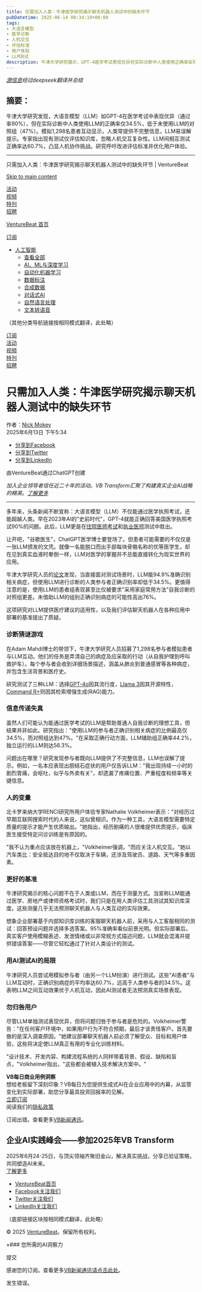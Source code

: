 ```yaml
---
title: 仅需加入人类：牛津医学研究揭示聊天机器人测试中的缺失环节
pubDatetime: 2025-06-14 00:34:19+00:00
tags:
- 大语言模型
- 医学诊断
- 人机交互
- 评估标准
- 用户体验
- LLM测试
description: 牛津大学研究揭示，GPT-4医学考试表现优异但实际诊断中人类使用正确率反降34.5%，凸显人机协作需优化评估与交互设计。
---
```


*[源信息](https://venturebeat.com/ai/just-add-humans-oxford-medical-study-underscores-the-missing-link-in-chatbot-testing/)经过deepseek翻译并总结*

## 摘要：

牛津大学研究发现，大语言模型（LLM）如GPT-4在医学考试中表现优异（通过率90%），但在实际诊断中人类使用LLM的正确率仅34.5%，低于未使用LLM的对照组（47%）。模拟1,298名患者互动显示，人类常提供不完整信息，LLM易误解提示。专家指出现有测试仅评估知识库，忽略人机交互复杂性。LLM间相互测试正确率达60.7%，凸显人机协作挑战。研究呼吁改进评估标准并优化用户体验。

---

只需加入人类：牛津医学研究揭示聊天机器人测试中的缺失环节 | VentureBeat

[Skip to main content](#primary)

[活动](https://venturebeat.com/events/)  
[视频](/video/)  
[特刊](/venturebeat-special-issues/)  
[招聘](https://jobs.venturebeat.com/?source=navbar&utm_source=navbar&utm_medium=partner_referral)  

[VentureBeat 首页](/)  

[订阅](/newsletters/?utm_source=VBsite&utm_medium=desktopNav)  

* [人工智能](/category/ai/)  
  + [查看全部](/category/ai/)  
  + [AI、ML与深度学习](/tag/ai-ml-deep-learning/)  
  + [自动化机器学习](/tag/auto-ml/)  
  + [数据标注](/tag/data-labelling/)  
  + [合成数据](/tag/synthetic-data/)  
  + [对话式AI](/tag/conversational-ai/)  
  + [自然语言处理](/tag/nlp/)  
  + [文本转语音](/tag/text-to-speech/)  

（其他分类导航链接按相同模式翻译，此处略）  

[订阅](/newsletters/?utm_source=VBsite&utm_medium=mobileNav)  
[活动](https://venturebeat.com/events/)  
[视频](/video/)  
[特刊](/venturebeat-special-issues/)  
[招聘](https://jobs.venturebeat.com/?source=navbar&utm_source=navbar&utm_medium=partner_referral)  

只需加入人类：牛津医学研究揭示聊天机器人测试中的缺失环节  
=====================================================================================

作者：[Nick Mokey](https://venturebeat.com/author/nick-mokey/ "Nick Mokey的文章")  
2025年6月13日 下午5:34  

* [分享到Facebook](//www.facebook.com/sharer/sharer.php?u=https%3A%2F%2Fventurebeat.com%2Fai%2Fjust-add-humans-oxford-medical-study-underscores-the-missing-link-in-chatbot-testing%2F&t=只需加入人类：牛津医学研究揭示聊天机器人测试中的缺失环节)  
* [分享到Twitter](//twitter.com/intent/tweet?text=只需加入人类：牛津医学研究揭示聊天机器人测试中的缺失环节&url=https%3A%2F%2Fventurebeat.com%2Fai%2Fjust-add-humans-oxford-medical-study-underscores-the-missing-link-in-chatbot-testing%2F&via=VentureBeat&related=VentureBeat,GamesBeat)  
* [分享到LinkedIn](https://www.linkedin.com/cws/share?url=https%3A%2F%2Fventurebeat.com%2Fai%2Fjust-add-humans-oxford-medical-study-underscores-the-missing-link-in-chatbot-testing%2F&token=&isFramed=true)  

由VentureBeat通过ChatGPT创建  

*加入企业领导者信任近二十年的活动。VB Transform汇聚了构建真实企业AI战略的精英。[了解更多](http://vbtransform.com/)*  

---

多年来，头条新闻不断宣称：大语言模型（LLM）不仅能通过医学执照考试，还能超越人类。早在2023年AI的"史前时代"，GPT-4就能正确回答美国医学执照考试90%的问题。此后，LLM更是在[住院医师考试](https://www.hcinnovationgroup.com/analytics-ai/news/55020061/for-the-first-time-gpt-outperforms-medical-students-on-board-exams)和[执业医师](https://www.psychologytoday.com/us/blog/the-future-brain/202505/enhanced-llm-aces-the-us-medical-licensing-examination)测试中胜出。

让开吧，"谷歌医生"，ChatGPT医学博士要登场了。但患者可能需要的不仅仅是一张LLM颁发的文凭。就像一名能脱口而出手部每块骨骼名称的优等医学生，却在见到真实血液时晕倒一样，LLM对医学的掌握并不总能直接转化为现实世界的应用。

牛津大学研究人员的[论文](https://arxiv.org/pdf/2504.18919)发现，当直接面对测试场景时，LLM能94.9%准确识别相关病症，但使用LLM进行诊断的人类参与者正确识别率却低于34.5%。更值得注意的是，使用LLM的患者组表现甚至比仅被要求"采用家庭常用方法"自我诊断的对照组更差。未借助LLM的组别正确识别病症的可能性高出76%。

这项研究对LLM提供医疗建议的适用性，以及我们评估聊天机器人在各种应用中部署的基准提出了质疑。

### 诊断猜谜游戏

在Adam Mahdi博士的带领下，牛津大学研究人员招募了1,298名参与者模拟患者与LLM互动。他们的任务是弄清自己的病症及应采取的行动（从自我护理到呼叫救护车）。每个参与者会收到详细场景描述，涵盖从肺炎到普通感冒等各种病症，并包含生活背景和医疗史。

研究测试了三种LLM：选择[GPT-4o](https://venturebeat.com/ai/openai-announces-new-free-model-gpt-4o-and-chatgpt-for-desktop/)因其流行度，[Llama 3](https://venturebeat.com/ai/llama-3-launches-alongside-new-stand-alone-meta-ai-chatbot/)因其开源特性，[Command R+](https://venturebeat.com/ai/cohere-launches-command-r-a-powerful-llm-optimized-for-enterprise-ai/)则因其检索增强生成(RAG)能力。

### 信息传递失真

虽然人们可能认为能通过医学考试的LLM是帮助普通人自我诊断的理想工具，但结果并非如此。研究指出："使用LLM的参与者正确识别相关病症的比例最高仅34.5%，而对照组达到47%。"在采取正确行动方面，LLM辅助组正确率44.2%，独立运行的LLM则达56.3%。

问题出在哪里？研究发现参与者既向LLM提供了不完整信息，LLM也误解了提示。例如，一名本应表现出胆结石症状的用户仅告诉LLM："我出现持续一小时的剧烈胃痛，会呕吐，似乎与外卖有关"，却遗漏了疼痛位置、严重程度和频率等关键信息。

### 人的变量

北卡罗来纳大学RENCI研究所用户体验专家Nathalie Volkheimer表示："对经历过早期互联网搜索时代的人来说，这似曾相识。作为一种工具，大语言模型需要特定质量的提示才能产生优质输出。"她指出，经历剧痛的人很难提供优质提示，临床医生接受特定问诊训练是有原因的。

"我不认为重点应该放在机器上，"Volkheimer强调，"而应关注人机交互。"她以汽车类比：安全抵达目的地不仅取决于车辆，还涉及驾驶员、道路、天气等多重因素。

### 更好的基准

牛津研究揭示的核心问题不在于人类或LLM，而在于测量方式。当宣称LLM能通过医学、房地产或律师资格考试时，我们只是在用人类评估工具测试其知识库深度。这些测量几乎无法预测聊天机器人与人类互动的实际效果。

想象企业部署基于内部知识库训练的客服聊天机器人前，采用与人工客服相同的测试：回答预设问题并选择多选答案。95%准确率看似前景光明。但实际部署后，真实客户使用模糊表述、发泄情绪或以非常规方式描述问题，LLM就会混淆并提供错误答案——尽管它轻松通过了针对人类设计的测试。

### 用AI测试AI的局限

牛津研究人员尝试用模拟参与者（由另一个LLM扮演）进行测试。这些"AI患者"与LLM互动时，正确识别病症的平均率达60.7%，远高于人类参与者的34.5%。这表明LLM之间互动效果优于人机互动，因此AI测试者无法预测真实场景表现。

### 勿归咎用户

尽管LLM单独测试表现优异，但将问题归咎于参与者是危险的。Volkheimer警告："在任何客户环境中，如果用户行为不符合预期，最后才该责怪客户。首先要做的是深入调查原因。"她建议部署聊天机器人前必须了解受众、目标和用户体验，这些将决定使LLM真正有用的专业化训练材料。

"设计技术、开发内容、构建流程系统的人同样带着背景、假设、缺陷和盲点，"Volkheimer指出，"这些都会被植入技术解决方案中。"

**VB每日商业用例洞察**  
想给老板留下深刻印象？VB每日为您提供生成式AI在企业应用中的内幕，从监管变化到实际部署，助您分享最具投资回报率的见解。  
[立即订阅](/newsletters/)  
阅读我们的[隐私政策](/terms-of-service/)  

订阅出错。查看更多[VB新闻通讯](/newsletters/)。  

企业AI实践峰会——参加2025年VB Transform  
------------------------------------------------------------  
2025年6月24-25日，与顶尖领袖齐聚旧金山，解决真实挑战，分享已验证策略，共同塑造AI未来。  
[了解更多](https://www.vbtransform.com/)  

* [VentureBeat首页](/)  
* [Facebook关注我们](https://www.facebook.com/venturebeat/)  
* [Twitter关注我们](https://twitter.com/venturebeat)  
* [LinkedIn关注我们](https://www.linkedin.com/company/venturebeat)  

（底部链接区块按相同模式翻译，此处略）  

© 2025 [VentureBeat](https://venturebeat.com/)。保留所有权利。  

×### 您所需的AI洞察力  

提交  

感谢您的订阅。查看更多[VB新闻通讯请点击此处](/newsletters/)。  

发生错误。